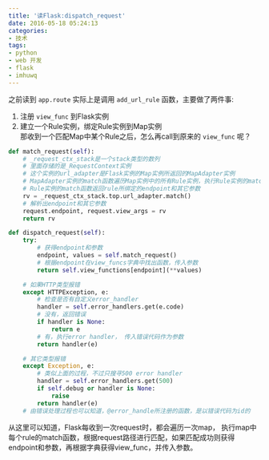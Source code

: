 ```yaml
---
title: '读Flask:dispatch_request'
date: 2016-05-18 05:24:13
categories:
- 技术
tags:
- python
- web 开发
- flask
- imhuwq
---
```


之前读到 `app.route` 实际上是调用 `add_url_rule` 函数，主要做了两件事:  
1. 注册 `view_func` 到Flask实例  
2. 建立一个Rule实例，绑定Rule实例到Map实例  
那收到一个匹配Map中某个Rule之后，怎么再call到原来的 `view_func` 呢？  
<!-- more -->
```python
def match_request(self):
    # _request_ctx_stack是一个stack类型的数列
    # 里面存储的是_RequestContext实例
    # 这个实例的url_adapter是Flask实例的Map实例所返回的MapAdapter实例
    # MapAdapter实例的match函数遍历Map实例中的所有Rule实例，执行Rule实例的match函数
    # Rule实例的match函数返回rule所绑定的endpoint和其它参数
    rv = _request_ctx_stack.top.url_adapter.match()
    # 解析出endpoint和其它参数
    request.endpoint, request.view_args = rv
    return rv

def dispatch_request(self):
    try:
        # 获得endpoint和参数
        endpoint, values = self.match_request()
        # 根据endpoint在view_funcs字典中找出函数，传入参数
        return self.view_functions[endpoint](**values)

    # 如果HTTP类型报错
    except HTTPException, e:
        # 检查是否有自定义error_handler
        handler = self.error_handlers.get(e.code)
        # 没有，返回错误
        if handler is None:
            return e
        # 有，执行error handler， 传入错误代码作为参数
        return handler(e)

    # 其它类型报错
    except Exception, e:
        # 类似上面的过程，不过只搜寻500 error handler
        handler = self.error_handlers.get(500)
        if self.debug or handler is None:
            raise
        return handler(e)
    # 由错误处理过程也可以知道，@error_handle所注册的函数，是以错误代码为id的
```
从这里可以知道，Flask每收到一次request时，都会遍历一次map， 执行map中每个rule的match函数，根据request路径进行匹配，如果匹配成功则获得endpoint和参数，再根据字典获得view_func，并传入参数。

